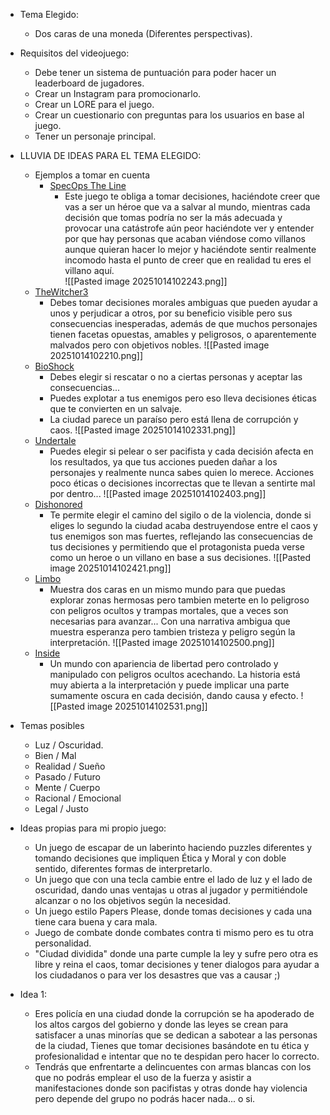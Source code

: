 - Tema Elegido:
	- Dos caras de una moneda (Diferentes perspectivas).
- Requisitos del videojuego:
	- Debe tener un sistema de puntuación para poder hacer un leaderboard de jugadores.
	- Crear un Instagram para promocionarlo.
	- Crear un LORE para el juego.
	- Crear un cuestionario con preguntas para los usuarios en base al juego.
	- Tener un personaje principal.


- LLUVIA DE IDEAS PARA EL TEMA ELEGIDO:
	- Ejemplos a tomar en cuenta
		- [SpecOps The Line](https://store.steampowered.com/agecheck/app/50300/?l=spanish)
			- Este juego te obliga a tomar decisiones, haciéndote creer que vas a ser un héroe que va a salvar al mundo, mientras cada decisión que tomas podría no ser la más adecuada y provocar una catástrofe aún peor haciéndote ver y entender por que hay personas que acaban viéndose como villanos aunque quieran hacer lo mejor y haciéndote sentir realmente incomodo hasta el punto de creer que en realidad tu eres el villano aquí.   
	![[Pasted image 20251014102243.png]]
	- [TheWitcher3](https://www.thewitcher.com/ge/es/witcher3)
		- Debes tomar decisiones morales ambiguas que pueden ayudar a unos y perjudicar a otros, por su beneficio visible pero sus consecuencias inesperadas, además de que muchos personajes tienen facetas opuestas, amables y peligrosos, o aparentemente malvados pero con objetivos nobles.
	![[Pasted image 20251014102210.png]]
	- [BioShock](https://store.steampowered.com/app/7670/BioShock/?l=spanish)
		- Debes elegir si rescatar o no a ciertas personas y aceptar las consecuencias...
		- Puedes explotar a tus enemigos pero eso lleva decisiones éticas que te convierten en un salvaje.
		- La ciudad parece un paraíso pero está llena de corrupción y caos.
	![[Pasted image 20251014102331.png]]
	- [Undertale](https://store.steampowered.com/app/7670/BioShock/?l=spanish)
		- Puedes elegir si pelear o ser pacifista y cada decisión afecta en los resultados, ya que tus acciones pueden dañar a los personajes y realmente nunca sabes quien lo merece. Acciones poco éticas o decisiones incorrectas que te llevan a sentirte mal por dentro...
	![[Pasted image 20251014102403.png]]
	- [Dishonored](https://store.steampowered.com/app/205100/Dishonored/)
		- Te permite elegir el camino del sigilo o de la violencia, donde si eliges lo segundo la ciudad acaba destruyendose entre el caos y tus enemigos son mas fuertes, reflejando las consecuencias de tus decisiones y permitiendo que el protagonista pueda verse como un heroe o un villano en base a sus decisiones.
	![[Pasted image 20251014102421.png]]
	- [Limbo](https://store.steampowered.com/app/48000/LIMBO/)
		- Muestra dos caras en un mismo mundo para que puedas explorar zonas hermosas pero tambien meterte en lo peligroso con peligros ocultos y trampas mortales, que a veces son necesarias para avanzar... Con una narrativa ambigua que muestra esperanza pero tambien tristeza y peligro según la interpretación.
	![[Pasted image 20251014102500.png]]
	- [Inside](https://store.steampowered.com/app/304430/INSIDE/)
		- Un mundo con apariencia de libertad pero controlado y manipulado con peligros ocultos acechando. La historia está muy abierta a la interpretación y puede implicar una parte sumamente oscura en cada decisión, dando causa y efecto.
	![[Pasted image 20251014102531.png]]
- Temas posibles
	- Luz / Oscuridad.
	- Bien / Mal
	- Realidad / Sueño
	- Pasado / Futuro
	- Mente / Cuerpo
	- Racional / Emocional
	- Legal / Justo
- Ideas propias para mi propio juego:
	- Un juego de escapar de un laberinto haciendo puzzles diferentes y tomando decisiones que impliquen Ética y Moral y con doble sentido, diferentes formas de interpretarlo.
	- Un juego que con una tecla cambie entre el lado de luz y el lado de oscuridad, dando unas ventajas u otras al jugador y permitiéndole alcanzar o no los objetivos según la necesidad.
	- Un juego estilo Papers Please, donde tomas decisiones y cada una tiene cara buena y cara mala.
	- Juego de combate donde combates contra ti mismo pero es tu otra personalidad.
	- "Ciudad dividida" donde una parte cumple la ley y sufre pero otra es libre y reina el caos,  tomar decisiones y tener dialogos para ayudar a los ciudadanos o para ver los desastres que vas a causar ;)

- Idea 1:
	- Eres policía en una ciudad donde la corrupción se ha apoderado de los altos cargos del gobierno y donde las leyes se crean para satisfacer a unas minorías que se dedican a sabotear a las personas de la ciudad, Tienes que tomar decisiones basándote en tu ética y profesionalidad e intentar que no te despidan pero hacer lo correcto. 
	- Tendrás que enfrentarte a delincuentes con armas blancas con los que no podrás emplear el uso de la fuerza y asistir a manifestaciones donde son pacifistas y otras donde hay violencia pero depende del grupo no podrás hacer nada... o si.
